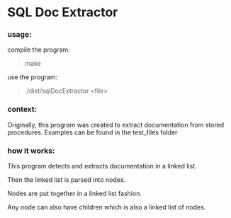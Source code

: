 # SQL Doc Extractor

### usage:

compile the program:
> make

use the program:
> ./dist/sqlDocExtractor &lt;file&gt;

### context:

Originally, this program was created to extract documentation from stored procedures.
Examples can be found in the test_files folder

### how it works:

This program detects and extracts documentation in a linked list.

Then the linked list is parsed into nodes.

Nodes are put together in a linked list fashion.

Any node can also have children which is also a linked list of nodes.